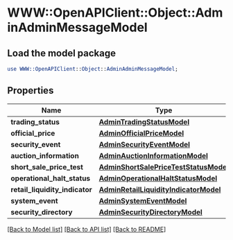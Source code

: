 # WWW::OpenAPIClient::Object::AdminAdminMessageModel

## Load the model package
```perl
use WWW::OpenAPIClient::Object::AdminAdminMessageModel;
```

## Properties
Name | Type | Description | Notes
------------ | ------------- | ------------- | -------------
**trading_status** | [**AdminTradingStatusModel**](AdminTradingStatusModel.md) |  | [optional] 
**official_price** | [**AdminOfficialPriceModel**](AdminOfficialPriceModel.md) |  | [optional] 
**security_event** | [**AdminSecurityEventModel**](AdminSecurityEventModel.md) |  | [optional] 
**auction_information** | [**AdminAuctionInformationModel**](AdminAuctionInformationModel.md) |  | [optional] 
**short_sale_price_test** | [**AdminShortSalePriceTestStatusModel**](AdminShortSalePriceTestStatusModel.md) |  | [optional] 
**operational_halt_status** | [**AdminOperationalHaltStatusModel**](AdminOperationalHaltStatusModel.md) |  | [optional] 
**retail_liquidity_indicator** | [**AdminRetailLiquidityIndicatorModel**](AdminRetailLiquidityIndicatorModel.md) |  | [optional] 
**system_event** | [**AdminSystemEventModel**](AdminSystemEventModel.md) |  | [optional] 
**security_directory** | [**AdminSecurityDirectoryModel**](AdminSecurityDirectoryModel.md) |  | [optional] 

[[Back to Model list]](../README.md#documentation-for-models) [[Back to API list]](../README.md#documentation-for-api-endpoints) [[Back to README]](../README.md)


